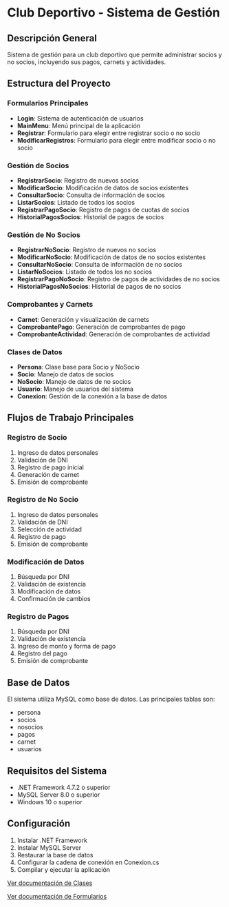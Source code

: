 # Club Deportivo - Sistema de Gestión

## Descripción General
Sistema de gestión para un club deportivo que permite administrar socios y no socios, incluyendo sus pagos, carnets y actividades.

## Estructura del Proyecto

### Formularios Principales
- **Login**: Sistema de autenticación de usuarios
- **MainMenu**: Menú principal de la aplicación
- **Registrar**: Formulario para elegir entre registrar socio o no socio
- **ModificarRegistros**: Formulario para elegir entre modificar socio o no socio

### Gestión de Socios
- **RegistrarSocio**: Registro de nuevos socios
- **ModificarSocio**: Modificación de datos de socios existentes
- **ConsultarSocio**: Consulta de información de socios
- **ListarSocios**: Listado de todos los socios
- **RegistrarPagoSocio**: Registro de pagos de cuotas de socios
- **HistorialPagosSocios**: Historial de pagos de socios

### Gestión de No Socios
- **RegistrarNoSocio**: Registro de nuevos no socios
- **ModificarNoSocio**: Modificación de datos de no socios existentes
- **ConsultarNoSocio**: Consulta de información de no socios
- **ListarNoSocios**: Listado de todos los no socios
- **RegistrarPagoNoSocio**: Registro de pagos de actividades de no socios
- **HistorialPagosNoSocios**: Historial de pagos de no socios

### Comprobantes y Carnets
- **Carnet**: Generación y visualización de carnets
- **ComprobantePago**: Generación de comprobantes de pago
- **ComprobanteActividad**: Generación de comprobantes de actividad

### Clases de Datos
- **Persona**: Clase base para Socio y NoSocio
- **Socio**: Manejo de datos de socios
- **NoSocio**: Manejo de datos de no socios
- **Usuario**: Manejo de usuarios del sistema
- **Conexion**: Gestión de la conexión a la base de datos

## Flujos de Trabajo Principales

### Registro de Socio
1. Ingreso de datos personales
2. Validación de DNI
3. Registro de pago inicial
4. Generación de carnet
5. Emisión de comprobante

### Registro de No Socio
1. Ingreso de datos personales
2. Validación de DNI
3. Selección de actividad
4. Registro de pago
5. Emisión de comprobante

### Modificación de Datos
1. Búsqueda por DNI
2. Validación de existencia
3. Modificación de datos
4. Confirmación de cambios

### Registro de Pagos
1. Búsqueda por DNI
2. Validación de existencia
3. Ingreso de monto y forma de pago
4. Registro del pago
5. Emisión de comprobante

## Base de Datos
El sistema utiliza MySQL como base de datos. Las principales tablas son:
- persona
- socios
- nosocios
- pagos
- carnet
- usuarios

## Requisitos del Sistema
- .NET Framework 4.7.2 o superior
- MySQL Server 8.0 o superior
- Windows 10 o superior

## Configuración
1. Instalar .NET Framework
2. Instalar MySQL Server
3. Restaurar la base de datos
4. Configurar la cadena de conexión en Conexion.cs
5. Compilar y ejecutar la aplicación 

[Ver documentación de Clases](ClubDeportivo/Documentacion/ClasesDatos.md)

[Ver documentación de Formularios](ClubDeportivo/Documentacion/Formularios.md)

